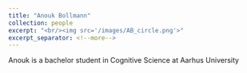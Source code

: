 ```yaml
---
title: "Anouk Bollmann"
collection: people
excerpt: "<br/><img src='/images/AB_circle.png'>"
excerpt_separator: <!--more-->
---
```


<!--more-->

Anouk is a bachelor student in Cognitive Science at Aarhus University